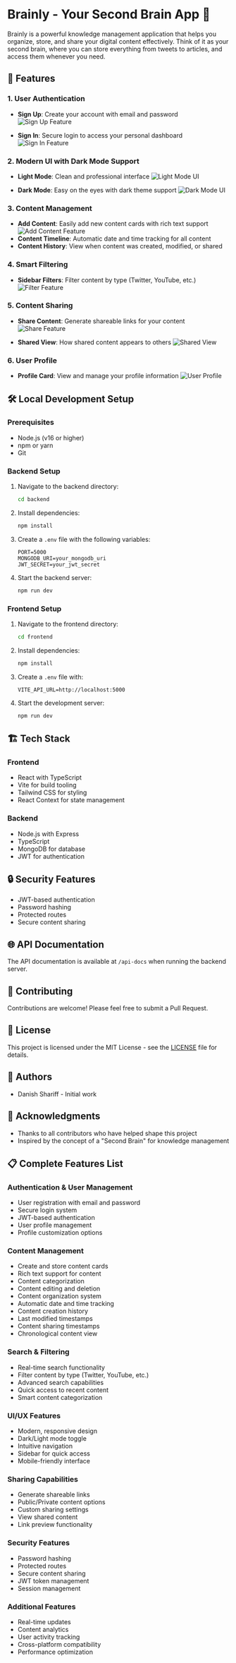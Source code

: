 # Brainly - Your Second Brain App 🧠

Brainly is a powerful knowledge management application that helps you organize, store, and share your digital content effectively. Think of it as your second brain, where you can store everything from tweets to articles, and access them whenever you need.

## 🚀 Features

### 1. User Authentication
- **Sign Up**: Create your account with email and password
  ![Sign Up Feature](path-to-signup-screenshot.png)

- **Sign In**: Secure login to access your personal dashboard
  ![Sign In Feature](path-to-signin-screenshot.png)

### 2. Modern UI with Dark Mode Support
- **Light Mode**: Clean and professional interface
  ![Light Mode UI](path-to-light-mode-screenshot.png)

- **Dark Mode**: Easy on the eyes with dark theme support
  ![Dark Mode UI](path-to-dark-mode-screenshot.png)

### 3. Content Management
- **Add Content**: Easily add new content cards with rich text support
  ![Add Content Feature](path-to-add-content-screenshot.png)
- **Content Timeline**: Automatic date and time tracking for all content
- **Content History**: View when content was created, modified, or shared

### 4. Smart Filtering
- **Sidebar Filters**: Filter content by type (Twitter, YouTube, etc.)
  ![Filter Feature](path-to-filter-screenshot.png)

### 5. Content Sharing
- **Share Content**: Generate shareable links for your content
  ![Share Feature](path-to-share-screenshot.png)

- **Shared View**: How shared content appears to others
  ![Shared View](path-to-shared-view-screenshot.png)

### 6. User Profile
- **Profile Card**: View and manage your profile information
  ![User Profile](path-to-profile-screenshot.png)

## 🛠️ Local Development Setup

### Prerequisites
- Node.js (v16 or higher)
- npm or yarn
- Git

### Backend Setup
1. Navigate to the backend directory:
   ```bash
   cd backend
   ```

2. Install dependencies:
   ```bash
   npm install
   ```

3. Create a `.env` file with the following variables:
   ```
   PORT=5000
   MONGODB_URI=your_mongodb_uri
   JWT_SECRET=your_jwt_secret
   ```

4. Start the backend server:
   ```bash
   npm run dev
   ```

### Frontend Setup
1. Navigate to the frontend directory:
   ```bash
   cd frontend
   ```

2. Install dependencies:
   ```bash
   npm install
   ```

3. Create a `.env` file with:
   ```
   VITE_API_URL=http://localhost:5000
   ```

4. Start the development server:
   ```bash
   npm run dev
   ```

## 🏗️ Tech Stack

### Frontend
- React with TypeScript
- Vite for build tooling
- Tailwind CSS for styling
- React Context for state management

### Backend
- Node.js with Express
- TypeScript
- MongoDB for database
- JWT for authentication

## 🔒 Security Features
- JWT-based authentication
- Password hashing
- Protected routes
- Secure content sharing

## 🌐 API Documentation
The API documentation is available at `/api-docs` when running the backend server.

## 🤝 Contributing
Contributions are welcome! Please feel free to submit a Pull Request.

## 📝 License
This project is licensed under the MIT License - see the [LICENSE](LICENSE) file for details.

## 👥 Authors
- Danish Shariff - Initial work

## 🙏 Acknowledgments
- Thanks to all contributors who have helped shape this project
- Inspired by the concept of a "Second Brain" for knowledge management 

## 📋 Complete Features List

### Authentication & User Management
- User registration with email and password
- Secure login system
- JWT-based authentication
- User profile management
- Profile customization options

### Content Management
- Create and store content cards
- Rich text support for content
- Content categorization
- Content editing and deletion
- Content organization system
- Automatic date and time tracking
- Content creation history
- Last modified timestamps
- Content sharing timestamps
- Chronological content view

### Search & Filtering
- Real-time search functionality
- Filter content by type (Twitter, YouTube, etc.)
- Advanced search capabilities
- Quick access to recent content
- Smart content categorization

### UI/UX Features
- Modern, responsive design
- Dark/Light mode toggle
- Intuitive navigation
- Sidebar for quick access
- Mobile-friendly interface

### Sharing Capabilities
- Generate shareable links
- Public/Private content options
- Custom sharing settings
- View shared content
- Link preview functionality

### Security Features
- Password hashing
- Protected routes
- Secure content sharing
- JWT token management
- Session management

### Additional Features
- Real-time updates
- Content analytics
- User activity tracking
- Cross-platform compatibility
- Performance optimization 